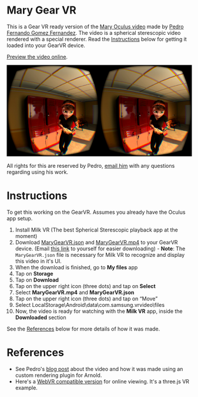 # Mary Gear VR
This is a Gear VR ready version of the [Mary Oculus video](http://pedrofe.com/rendering-for-oculus-rift-with-arnold/) made by [Pedro Fernando Gomez Fernandez](http://pedrofe.com/about-me/). The video is a spherical sterescopic video rendered with a special renderer. Read the [Instructions](https://github.com/francoislaberge/mary-gearvr#instructions) below for getting it loaded into your GearVR device.

[Preview the video online](http://francoislaberge.com/mary-gearvr/).

![Mary GearVR](stereo-screenshot.png "Mary GearVR")

All rights for this are reserved by Pedro, [email him](http://pedrofe.com/about-me/) with any questions regarding using his work.

# Instructions 
To get this working on the GearVR. Assumes you already have the Oculus app setup.

  1. Install Milk VR (The best Spherical Sterescopic playback app at the moment)
  2. Download [MaryGearVR.json](https://raw.githubusercontent.com/francoislaberge/mary-gearvr/gh-pages/MaryGearVR.json) and [MaryGearVR.mp4](https://github.com/francoislaberge/mary-gearvr/raw/gh-pages/MaryGearVR.mp4) to your GearVR device. (Email [this link](https://github.com/francoislaberge/mary-gearvr/blob/master/README.md#instructions) to yourself for easier downloading)
    - **Note**: The ```MaryGearVR.json``` file is necessary for Milk VR to recognize and display this video in it's UI.
  4. When the download is finished, go to **My files** app
  5. Tap on **Storage**
  6. Tap on **Download**
  7. Tap on the upper right icon (three dots) and tap on **Select**
  8. Select **MaryGearVR.mp4** and **MaryGearVR.json**
  9. Tap on the upper right icon (three dots) and tap on “Move”
  10. Select LocalStorage\Android\data\com.samsung.vrvideo\files
  11. Now, the video is ready for watching with the **Milk VR** app, inside the **Downloaded** section

See the [References](https://github.com/francoislaberge/mary-gearvr#references) below for more details of how it was made.

# References
  - See Pedro's [blog post](http://pedrofe.com/rendering-for-oculus-rift-with-arnold/) about the video and how it was made using an custom rendering plugin for Arnold. 
  - Here's a [WebVR compatible version](http://threejs.org/examples/#vr_video) for online viewing. It's a three.js VR example.

